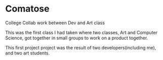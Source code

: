 # Comatose
College Collab work between Dev and Art class

This was the first class I had taken where two classes, Art and Computer Science, got together in small groups to work on a product together. 

This first project project was the result of two developers(including me), and two art students.
